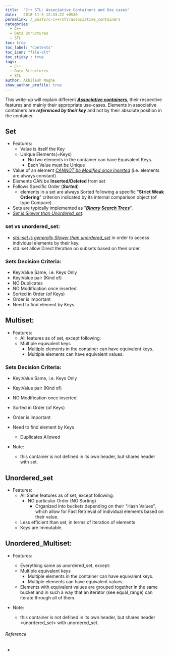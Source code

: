 ```yaml
---
title:  "C++ STL: Associative Containers and Use cases"
date:   2018-11-5 12:33:22 +0530
permalink: /_posts/c-c++/stl/associative_containers
categories:
  - C++
  - Data Structures
  - STL
toc: true
toc_label: "Contents"
toc_icon: "file-alt"
toc_sticky : true
tags:
  - C++
  - Data Structures
  - STL
author: Akhilesh Moghe
show_author_profile: true
---
```


This write-up will explain different __*<u>Associative containers</u>*__, their respective features and mainly their appropriate use-cases.	Elements in associative containers are __*referenced by their key*__ and not by their absolute position in the container.

	
## Set
  - Features:
    - Value is itself the Key
    - Unique Elements(=Keys)
      - No two elements in the container can have Equivalent Keys.
      - Each Value must be Unique
  - Value of an element *<u>CANNOT be Modified once inserted</u>* (i.e. elements are always constant)
  - Elements CAN be __Inserted/Deleted__ from set
  - Follows Specific Order (__*Sorted*__)
    - elements in a set are always Sorted following a specific "__Strict Weak Ordering__" criterion indicated by its internal comparison object (of type Compare).
  - Sets are typically implemented as "__*<u>Binary Search Trees</u>*__".
  - *<u>Set is Slower than Unordered_set</u>*.
					
### set vs unordered_set:
  - *<u>std::set is generally Slower than unordered_set</u>* in order to access individual elements by their key.
  - std::set allow Direct Iteration on subsets based on their order.
	
### Sets Decision Criteria:
  - Key:Value Same, i.e. Keys Only
  - Key:Value pair (Kind of)
  - NO Duplicates
  - NO Modification once inserted
  - Sorted in Order (of Keys)
  - Order is important
  - Need to find element by Keys


## Multiset:
  - Features:
    - All features as of set, except following:
    - Multiple equivalent keys
      - Multiple elements in the container can have equivalent keys.
      - Multiple elements can have equivalent values.

### Sets Decision Criteria:
  - Key:Value Same, i.e. Keys Only
  - Key:Value pair (Kind of)
  - NO Modification once inserted
  - Sorted in Order (of Keys)
  - Order is important
  - Need to find element by Keys
	- Duplicates Allowed
	
- Note:
  - this container is not defined in its own header, but shares header <set> with set.
	
			
			
## Unordered_set
- Features:
  - All Same features as of set, except following:
    - NO particular Order (NO Sorting)
      - Organized into buckets depending on their "Hash Values", which allow for Fast Retrieval of individual elements based on their value.
  - Less efficient than set, in terms of Iteration of elements
  - Keys are Immutable.

	
## Unordered_Multiset:
- Features:
  - Everything same as unordered_set, except:
  - Multiple equivalent keys
    - Multiple elements in the container can have equivalent keys.
    - Multiple elements can have equivalent values.
  - Elements with equivalent values are grouped together in the same bucket and in such a way that an iterator (see equal_range) can iterate through all of them.
	
- Note:
  - this container is not defined in its own header, but shares header <unordered_set> with unordered_set.


###### Reference
  - 


